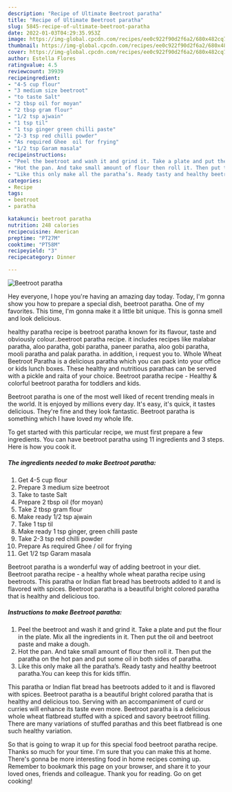```yaml
---
description: "Recipe of Ultimate Beetroot paratha"
title: "Recipe of Ultimate Beetroot paratha"
slug: 5845-recipe-of-ultimate-beetroot-paratha
date: 2022-01-03T04:29:35.953Z
image: https://img-global.cpcdn.com/recipes/ee0c922f90d2f6a2/680x482cq70/beetroot-paratha-recipe-main-photo.jpg
thumbnail: https://img-global.cpcdn.com/recipes/ee0c922f90d2f6a2/680x482cq70/beetroot-paratha-recipe-main-photo.jpg
cover: https://img-global.cpcdn.com/recipes/ee0c922f90d2f6a2/680x482cq70/beetroot-paratha-recipe-main-photo.jpg
author: Estella Flores
ratingvalue: 4.5
reviewcount: 39939
recipeingredient:
- "4-5 cup flour"
- "3 medium size beetroot"
- "to taste Salt"
- "2 tbsp oil for moyan"
- "2 tbsp gram flour"
- "1/2 tsp ajwain"
- "1 tsp til"
- "1 tsp ginger green chilli paste"
- "2-3 tsp red chilli powder"
- "As required Ghee  oil for frying"
- "1/2 tsp Garam masala"
recipeinstructions:
- "Peel the beetroot and wash it and grind it. Take a plate and put the flour in the plate. Mix all the ingredients in it. Then put the oil and beetroot paste and make a dough."
- "Hot the pan. And take small amount of flour then roll it. Then put the paratha on the hot pan and put some oil in both sides of paratha."
- "Like this only make all the paratha’s. Ready tasty and healthy beetroot paratha.You can keep this for kids tiffin."
categories:
- Recipe
tags:
- beetroot
- paratha

katakunci: beetroot paratha 
nutrition: 248 calories
recipecuisine: American
preptime: "PT27M"
cooktime: "PT58M"
recipeyield: "3"
recipecategory: Dinner

---
```



![Beetroot paratha](https://img-global.cpcdn.com/recipes/ee0c922f90d2f6a2/680x482cq70/beetroot-paratha-recipe-main-photo.jpg)

Hey everyone, I hope you're having an amazing day today. Today, I'm gonna show you how to prepare a special dish, beetroot paratha. One of my favorites. This time, I'm gonna make it a little bit unique. This is gonna smell and look delicious.

healthy paratha recipe is beetroot paratha known for its flavour, taste and obviously colour..beetroot paratha recipe. it includes recipes like malabar paratha, aloo paratha, gobi paratha, paneer paratha, aloo gobi paratha, mooli paratha and palak paratha. in addition, i request you to. Whole Wheat Beetroot Paratha is a delicious paratha which you can pack into your office or kids lunch boxes. These healthy and nutritious parathas can be served with a pickle and raita of your choice. Beetroot paratha recipe - Healthy &amp; colorful beetroot paratha for toddlers and kids.

Beetroot paratha is one of the most well liked of recent trending meals in the world. It is enjoyed by millions every day. It's easy, it's quick, it tastes delicious. They're fine and they look fantastic. Beetroot paratha is something which I have loved my whole life.


To get started with this particular recipe, we must first prepare a few ingredients. You can have beetroot paratha using 11 ingredients and 3 steps. Here is how you cook it.

<!--inarticleads1-->

##### The ingredients needed to make Beetroot paratha:

1. Get 4-5 cup flour
1. Prepare 3 medium size beetroot
1. Take to taste Salt
1. Prepare 2 tbsp oil (for moyan)
1. Take 2 tbsp gram flour
1. Make ready 1/2 tsp ajwain
1. Take 1 tsp til
1. Make ready 1 tsp ginger, green chilli paste
1. Take 2-3 tsp red chilli powder
1. Prepare As required Ghee / oil for frying
1. Get 1/2 tsp Garam masala


Beetroot paratha is a wonderful way of adding beetroot in your diet. Beetroot paratha recipe - a healthy whole wheat paratha recipe using beetroots. This paratha or Indian flat bread has beetroots added to it and is flavored with spices. Beetroot paratha is a beautiful bright colored paratha that is healthy and delicious too. 

<!--inarticleads2-->

##### Instructions to make Beetroot paratha:

1. Peel the beetroot and wash it and grind it. Take a plate and put the flour in the plate. Mix all the ingredients in it. Then put the oil and beetroot paste and make a dough.
1. Hot the pan. And take small amount of flour then roll it. Then put the paratha on the hot pan and put some oil in both sides of paratha.
1. Like this only make all the paratha’s. Ready tasty and healthy beetroot paratha.You can keep this for kids tiffin.


This paratha or Indian flat bread has beetroots added to it and is flavored with spices. Beetroot paratha is a beautiful bright colored paratha that is healthy and delicious too. Serving with an accompaniment of curd or curries will enhance its taste even more. Beetroot paratha is a delicious whole wheat flatbread stuffed with a spiced and savory beetroot filling. There are many variations of stuffed parathas and this beet flatbread is one such healthy variation. 

So that is going to wrap it up for this special food beetroot paratha recipe. Thanks so much for your time. I'm sure that you can make this at home. There's gonna be more interesting food in home recipes coming up. Remember to bookmark this page on your browser, and share it to your loved ones, friends and colleague. Thank you for reading. Go on get cooking!
